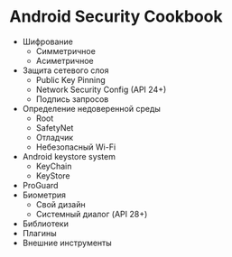 # Android Security Cookbook

* Шифрование
  * Симметричное
  * Асиметричное
* Защита сетевого слоя
  * Public Key Pinning
  * Network Security Config (API 24+)
  * Подпись запросов
* Определение недоверенной среды
  * Root
  * SafetyNet
  * Отладчик
  * Небезопасный Wi-Fi
* Android keystore system
  * KeyChain
  * KeyStore
* ProGuard
* Биометрия
  * Свой дизайн
  * Системный диалог (API 28+)
* Библиотеки
* Плагины
* Внешние инструменты

